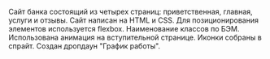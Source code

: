 Сайт банка состоящий из четырех страниц: приветственная, главная, услуги и отзывы. Cайт написан на HTML и CSS. Для позиционирования элементов используется flexbox. Наименование классов по БЭМ. Использована анимация на вступительной странице. Иконки собраны в спрайт. Cоздан дропдаун "График работы".
